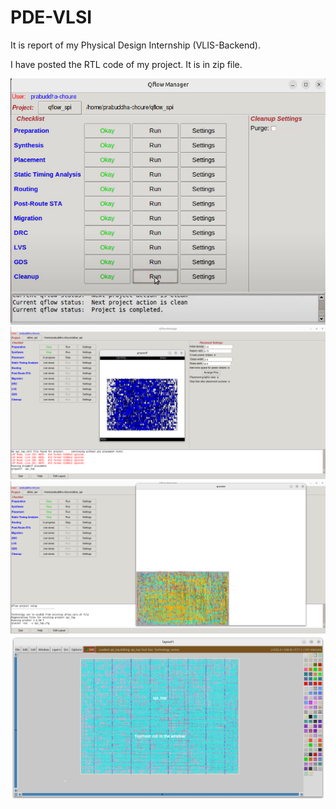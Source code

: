 # PDE-VLSI
It is report of my Physical Design Internship (VLIS-Backend).

I have posted the RTL code of my project. It is in zip file.

![image alt](https://github.com/Prabuddha-c/PDE-VLSI/blob/main/Screenshot%20(107).png?raw=true)
![image alt](https://github.com/Prabuddha-c/PDE-VLSI/blob/main/Screenshot%20from%202025-07-08%2019-37-03.png?raw=true)
![image alt](https://github.com/Prabuddha-c/PDE-VLSI/blob/main/Screenshot%20from%202025-07-08%2019-46-06.png?raw=true)
![image alt](https://github.com/Prabuddha-c/PDE-VLSI/blob/main/Screenshot%20from%202025-07-08%2019-57-28.png?raw=true)
